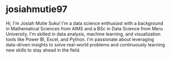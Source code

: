 # josiahmutie97
Hi, I'm Josiah Mutie Suku! I'm a data science enthusiast with a background in Mathematical Sciences from AIMS and a BSc in Data Science from Meru University. I'm skilled in data analysis, machine learning, and visualization tools like Power BI, Excel, and Python. I'm passionate about leveraging data-driven insights to solve real-world problems and continuously learning new skills to stay ahead in the field.
